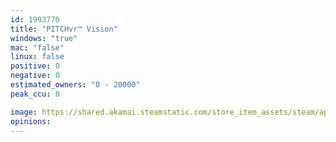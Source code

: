 ```yaml
---
id: 1993770
title: "PITCHvr™ Vision"
windows: "true"
mac: "false"
linux: false
positive: 0
negative: 0
estimated_owners: "0 - 20000"
peak_ccu: 0

image: https://shared.akamai.steamstatic.com/store_item_assets/steam/apps/1993770/header.jpg?t=1658347819
opinions:
---
```

